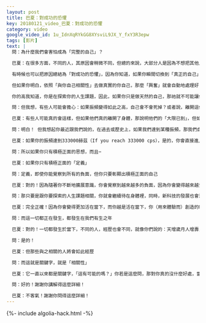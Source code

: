 ```yaml
---
layout: post
title: 巴夏：對成功的恐懼
key: 20180121_video_巴夏：對成功的恐懼
category: video
google_video_id: 1u_IdnXqRYkGG8XYsviL9JX_Y_fxY3R3epw
tags: [影片]
text: |
  問：為什麼我們會害怕成為「完整的自己」？

  巴夏：在很多方面，不同的人，其原因會稍微不同，但總的來說，大部分人是因為不想把其他人拋下，不想超越他們，不想勝過他們，不想遠離他們，因為你們是一個組合（一起來的），你想跟他們一起經歷這個過程，想和他們一起開心喜樂，大致上，就是這個原因。

  有時候也可以把原因總結為「對成功的恐懼」，因為你知道，如果你瞬間切換到「真正的自己」模式，那你跟其他人的區別將會是非常之大，以至於他們可能不再與你有所關聯，而很多人怕的，就是這個

  但如果你明白，依照「與你自己相關性」去做真實的你自己，那麼「興奮」就會自動地處理好「與其他人的相關性」，並且讓你保持在一定的節奏，使得沒人會被落下，所以沒啥好害怕的，就像我們之前說的，一切都會自動自我組織管理，興奮是（一切的）組織管理原則

  你的高我知道，你是在探索你的人生課題，因此，如果你只是做天然的自己，那祂就不可能讓你變成（不相關的）的那個，使得你無法體驗你選擇要去體驗的，所以，你無需害怕做自己，如果有什麼限制的話，那也會是「積極正面的限制」，以確保你能在完美時刻，以恰當的方式讓你能和自己所選擇的「組員」一起繼續探索

  問：但我想，有些人可能會擔心：如果振頻變得如此之高，自己會不會死掉？或者說，離開這個實相

  巴夏：有些人可能真的會這樣，但如果他們真的離開了身體，那說明他們的「大限已到」，但如果時間未到，那他們就不會離開，他們將會改變身體，進化成更高級的形態，你可以在身體裡「揚升」的，這就是所謂的「進入第四密度」，若時候未到你就不會離開身體，除非你選擇「自殺」明白嗎？

  問：明白！ 但我想起你最近跟我們說的，在過去或歷史上，如果我們達到某種振頻，那我們自動地就會過渡，但如今，在現在這個世代

  巴夏：如果你的振頻達到333000赫茲（If you reach 333000 cps），是的，你會直接進入非物質的實相，但在此之前，你有著極大範圍的振頻夠你去揚升，夠你去進化成更高振頻的、在身體裡的人類

  問：所以如果你只有積極正面的思想，而且⋯

  巴夏：如果你只有積極正面的「定義」

  問：定義，即使你能覺察到所有的負面，但你只要彰顯出積極正面的自己

  巴夏：對的！因為隨著你不斷地擴展意識，你會覺察到越來越多的負面，因為你會變得越來越覺察到一切所是，而一切所是包含了光明與黑暗，所以，當你覺察到越來越多的負面，不是說哪裡出錯了，而是意味著你是在不斷地擴展你的視角，也意味著，只要你不選擇受負面影響，負面就不可能影響到你，一切都是關於：選擇你所喜好的，同時，也不否定你所不喜好的。

  問：那只要是跟你要探索的人生課題相關，你就會繼續待在身體裡，同時，新科技的發展也會幫助你保持年輕貌美，即使活到125歲，你的體驗卻會是完全不同的

  巴夏：完全正確！因為你會變得更加活在當下，而你越是活在當下，你（用來體驗而）創造的時間也就越少，於是，你看起來也就「沒有歲月的痕跡」，這就是為什麼我們到300歲，看起來還是30歲

  問：而這一切都正在發生，都發生在我們有生之年

  巴夏：對的！一切都發生於當下，不同的人，經歷也會不同，就像你們說的：天增歲月人增壽，但並不是所有人都會有這樣的經歷，因為並不是所有人都有這樣的需要，你明白嗎？

  問：是的！

  巴夏：但那些與之相關的人將會如此經歷

  問：而這就是關鍵字，就是「相關性」

  巴夏：它一直以來都是關鍵字，「這有可能的嗎？」你若是這麼問，那對你真的沒什麼好處，當然是可能的！一切皆有可能！問題不是「是不是有可能」，「是不是和我有關」這才是真正該問的問題

  問：好的！謝謝你講解得這麼詳細！

  巴夏：不客氣！謝謝你問得這麼詳細！
---
```


{%- include algolia-hack.html -%}
